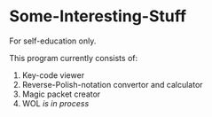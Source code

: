 # Some-Interesting-Stuff
For self-education only.

This program currently consists of:
1. Key-code viewer
2. Reverse-Polish-notation convertor and calculator
3. Magic packet creator
4. WOL *is in process*

